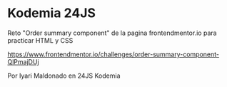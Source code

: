 # Kodemia 24JS

Reto "Order summary component" de la pagina frontendmentor.io para practicar HTML y CSS

https://www.frontendmentor.io/challenges/order-summary-component-QlPmajDUj

Por Iyari Maldonado en 24JS Kodemia
